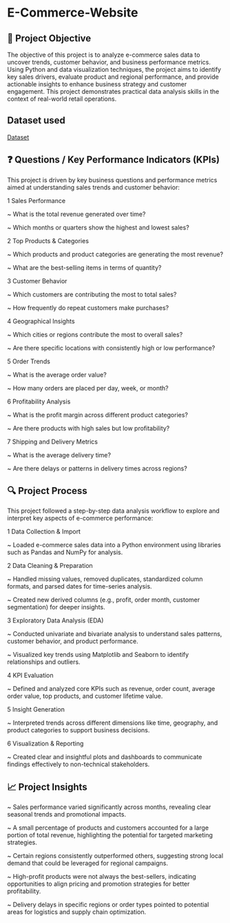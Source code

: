 # E-Commerce-Website

## 📌 Project Objective
The objective of this project is to analyze e-commerce sales data to uncover trends, customer behavior, and business performance metrics. Using Python and data visualization techniques, the project aims to identify key sales drivers, evaluate product and regional performance, and provide actionable insights to enhance business strategy and customer engagement. This project demonstrates practical data analysis skills in the context of real-world retail operations.

## Dataset used 
<a href ="https://github.com/abrarsaraf/E-Commerce-Website/blob/main/Sample%20-%20Superstore.csv"> Dataset</a>

## ❓ Questions / Key Performance Indicators (KPIs)
This project is driven by key business questions and performance metrics aimed at understanding sales trends and customer behavior:

1 Sales Performance

~ What is the total revenue generated over time?

~ Which months or quarters show the highest and lowest sales?

2 Top Products & Categories

~ Which products and product categories are generating the most revenue?

~ What are the best-selling items in terms of quantity?

3 Customer Behavior

~ Which customers are contributing the most to total sales?

~ How frequently do repeat customers make purchases?

4 Geographical Insights

~ Which cities or regions contribute the most to overall sales?

~ Are there specific locations with consistently high or low performance?

5 Order Trends

~ What is the average order value?

~ How many orders are placed per day, week, or month?

6 Profitability Analysis

~ What is the profit margin across different product categories?

~ Are there products with high sales but low profitability?

7 Shipping and Delivery Metrics

~ What is the average delivery time?

~ Are there delays or patterns in delivery times across regions?


## 🔍 Project Process
This project followed a step-by-step data analysis workflow to explore and interpret key aspects of e-commerce performance:

1 Data Collection & Import

~ Loaded e-commerce sales data into a Python environment using libraries such as Pandas and NumPy for analysis.

2 Data Cleaning & Preparation

~ Handled missing values, removed duplicates, standardized column formats, and parsed dates for time-series analysis.

~ Created new derived columns (e.g., profit, order month, customer segmentation) for deeper insights.

3 Exploratory Data Analysis (EDA)

~ Conducted univariate and bivariate analysis to understand sales patterns, customer behavior, and product performance.

~ Visualized key trends using Matplotlib and Seaborn to identify relationships and outliers.

4 KPI Evaluation

~ Defined and analyzed core KPIs such as revenue, order count, average order value, top products, and customer lifetime value.

5 Insight Generation

~ Interpreted trends across different dimensions like time, geography, and product categories to support business decisions.

6 Visualization & Reporting

~ Created clear and insightful plots and dashboards to communicate findings effectively to non-technical stakeholders.

## 📈 Project Insights
~ Sales performance varied significantly across months, revealing clear seasonal trends and promotional impacts.

~ A small percentage of products and customers accounted for a large portion of total revenue, highlighting the potential for targeted marketing strategies.

~ Certain regions consistently outperformed others, suggesting strong local demand that could be leveraged for regional campaigns.

~ High-profit products were not always the best-sellers, indicating opportunities to align pricing and promotion strategies for better profitability.

~ Delivery delays in specific regions or order types pointed to potential areas for logistics and supply chain optimization.




